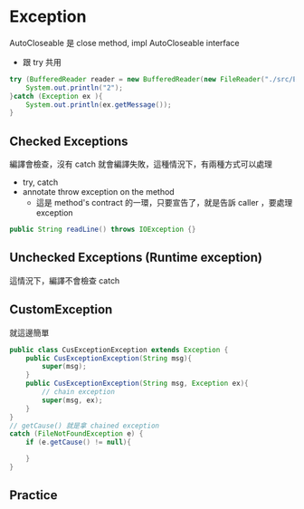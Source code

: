 # Exception

AutoCloseable 是 close method, impl AutoCloseable interface
- 跟 try 共用
```java
try (BufferedReader reader = new BufferedReader(new FileReader("./src/Emp.class"))){
    System.out.println("2");
}catch (Exception ex ){
    System.out.println(ex.getMessage());
}
```


## Checked Exceptions 
編譯會檢查，沒有 catch 就會編譯失敗，這種情況下，有兩種方式可以處理
- try, catch
- annotate throw exception on the method
  - 這是 method's contract 的一環，只要宣告了，就是告訴 caller ，要處理 exception
```java
public String readLine() throws IOException {}
```

## Unchecked Exceptions (Runtime exception)
這情況下，編譯不會檢查 catch

## CustomException 
就這邊簡單
```java
public class CusExceptionException extends Exception {
    public CusExceptionException(String msg){
        super(msg);
    }
    public CusExceptionException(String msg, Exception ex){
        // chain exception
        super(msg, ex);
    }
}
// getCause() 就是拿 chained exception
catch (FileNotFoundException e) {
    if (e.getCause() != null){

    }
}
```

## Practice
